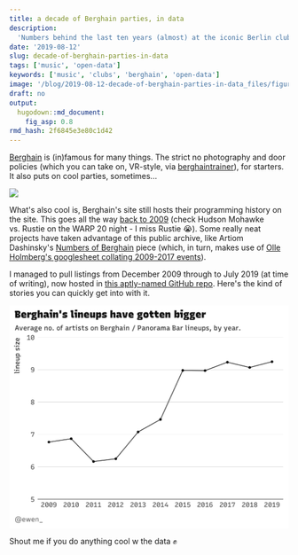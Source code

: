 ```yaml
---
title: a decade of Berghain parties, in data
description:
  'Numbers behind the last ten years (almost) at the iconic Berlin club.'
date: '2019-08-12'
slug: decade-of-berghain-parties-in-data
tags: ['music', 'open-data']
keywords: ['music', 'clubs', 'berghain', 'open-data']
image: '/blog/2019-08-12-decade-of-berghain-parties-in-data_files/figure-html/year-avg-lineup-size-1.png'
draft: no
output:
  hugodown::md_document:
    fig_asp: 0.8
rmd_hash: 2f6845e3e80c1d42
---
```


[Berghain](http://berghain.de/) is (in)famous for many things. The strict no
photography and door policies (which you can take on, VR-style, via
[berghaintrainer](https://berghaintrainer.com/)), for starters. It also puts on
cool parties, sometimes...

<div class="highlight">

<img src="https://live.staticflickr.com/4695/26100841668_e67a9effab_z.jpg" width="640px" style="display: block; margin: auto;" />

</div>

What's also cool is, Berghain's site still hosts their programming history on
the site. This goes all the way
[back to 2009](http://berghain.de/events/2009-12) (check Hudson Mohawke
vs. Rustie on the WARP 20 night - I miss Rustie 😭). Some really neat projects
have taken advantage of this public archive, like Artiom Dashinsky's
[Numbers of Berghain](http://dashinsky.com/berghain-statistics/) piece (which,
in turn, makes use of
[Olle Holmberg's googlesheet collating 2009-2017 events](https://docs.google.com/spreadsheets/d/1r_OJHzKBwDFIK0YoLSX65g-jp_5djxx-9d4x1-LKUsw/edit#gid=1355724553)).

I managed to pull listings from December 2009 through to July 2019 (at time of
writing), now hosted in
[this aptly-named GitHub repo](https://github.com/ewenme/berghain). Here's the
kind of stories you can quickly get into with it.

<div class="highlight">

<img src="figs/year-avg-lineup-size-1.png" width="640px" style="display: block; margin: auto;" />

</div>

Shout me if you do anything cool w the data ✊

